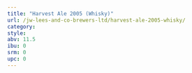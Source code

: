 ```yaml
---
title: "Harvest Ale 2005 (Whisky)"
url: /jw-lees-and-co-brewers-ltd/harvest-ale-2005-whisky/
category: 
style: 
abv: 11.5
ibu: 0
srm: 0
upc: 0
---
```



